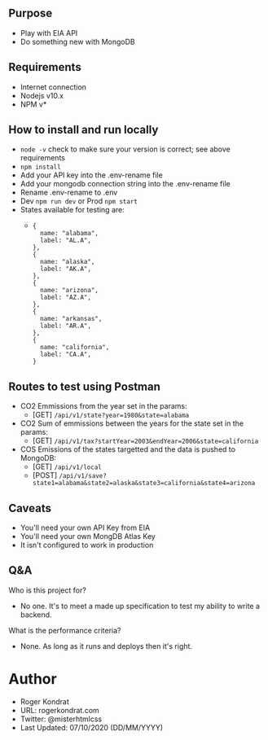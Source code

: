 ## Purpose

- Play with EIA API
- Do something new with MongoDB

## Requirements

- Internet connection
- Nodejs v10.x
- NPM v\*

## How to install and run locally

- `node -v` check to make sure your version is correct; see above requirements
- `npm install`
- Add your API key into the .env-rename file
- Add your mongodb connection string into the .env-rename file
- Rename .env-rename to .env
- Dev `npm run dev` or Prod `npm start`
- States available for testing are:
  - ```
    {
      name: "alabama",
      label: "AL.A",
    },
    {
      name: "alaska",
      label: "AK.A",
    },
    {
      name: "arizona",
      label: "AZ.A",
    },
    {
      name: "arkansas",
      label: "AR.A",
    },
    {
      name: "california",
      label: "CA.A",
    }
    ```

## Routes to test using Postman

- CO2 Emmissions from the year set in the params:
  - [GET] `/api/v1/state?year=1980&state=alabama`
- CO2 Sum of emmissions between the years for the state set in the params:
  - [GET] `/api/v1/tax?startYear=2003&endYear=2006&state=california`
- COS Emissions of the states targetted and the data is pushed to MongoDB:
  - [GET] `/api/v1/local`
  - [POST] `/api/v1/save?state1=alabama&state2=alaska&state3=california&state4=arizona`

## Caveats

- You'll need your own API Key from EIA
- You'll need your own MongDB Atlas Key
- It isn't configured to work in production

## Q&A

Who is this project for?

- No one. It's to meet a made up specification to test my ability to write a backend.

What is the performance criteria?

- None. As long as it runs and deploys then it's right.

# Author

- Roger Kondrat
- URL: rogerkondrat.com
- Twitter: @misterhtmlcss
- Last Updated: 07/10/2020 (DD/MM/YYYY)
